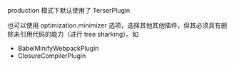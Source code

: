 production 模式下默认使用了 TerserPlugin

也可以使用 optimization.minimizer 选项，选择其他其他插件，但其必须具有删除未引用代码的能力（进行 tree sharking）。如
* BabelMinifyWebpackPlugin
* ClosureCompilerPlugin



